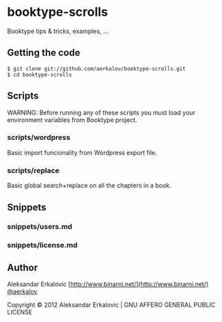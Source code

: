 booktype-scrolls
================

Booktype tips &amp; tricks, examples, ... 

Getting the code
----------------

    $ git clone git://github.com/aerkalov/booktype-scrolls.git
    $ cd booktype-scrolls

Scripts
-------

WARNING: Before running any of these scripts you must load your environment variables from Booktype project.

### scripts/wordpress

Basic import funcionality from Wordpress export file.

### scripts/replace

Basic global search+replace on all the chapters in a book.

Snippets
--------

### snippets/users.md

### snippets/license.md

Author
------

Aleksandar Erkalovic [http://www.binarni.net/](http://www.binarni.net/) [@aerkalov](http://twitter.com/aerkalov/)

Copyright © 2012 Aleksandar Erkalovic | GNU AFFERO GENERAL PUBLIC LICENSE

